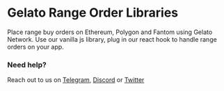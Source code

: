 # Gelato Range Order Libraries

Place range buy orders on Ethereum, Polygon and Fantom using Gelato Network.
Use our vanilla js library, plug in our react hook to handle range orders on your app.

### Need help?

Reach out to us on [Telegram](https://t.me/therealgelatonetwork), [Discord](https://discord.gg/ApbA39BKyJ) or [Twitter](https://twitter.com/gelatonetwork)
